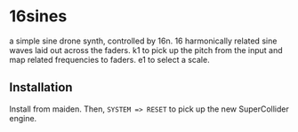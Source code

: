 # 16sines

a simple sine drone synth, controlled by 16n. 16 harmonically related sine waves laid out across the faders. k1 to pick up the pitch from the input and map related frequencies to faders. e1 to select a scale.

## Installation

Install from maiden. Then, `SYSTEM => RESET` to pick up the new SuperCollider engine.

